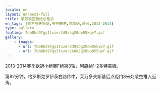 ```yaml
---
locate: en
layout: en/post-full
title: 莱万凌空斩绝杀枪手
en_tags: [莱万多夫斯基,多特蒙德,阿森纳,欧冠,2013-2014]
type: gallery
featimg: 7bb8bd97gy1fxzer3d9zbg20dw05kqv7.gif
gallery:
    - images:
      - url: 7bb8bd97gy1fxzer3d9zbg20dw05kqv7.gif
      - url: 7bb8bd97gy1fxzer2k6m2g20bo055npf.gif
---
```


2013-2014赛季欧冠小组赛F组第3轮，阿森纳1-2多特蒙德。

第82分钟，格罗斯克罗伊茨右路传中，莱万多夫斯基后点距门8米处凌空推入近角。
　　